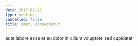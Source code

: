 ```yaml
---
date: 2017-02-21
type: meeting
cancelled: false
title: amet, consectetur
---
```

aute labore esse et eu dolor in cillum voluptate sed cupidatat